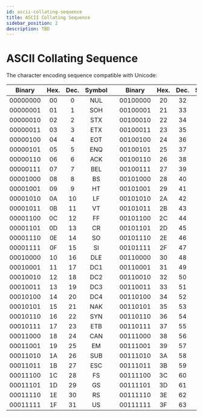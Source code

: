 ```yaml
---
id: ascii-collating-sequence
title: ASCII Collating Sequence
sidebar_position: 2
description: TBD
---
```


# ASCII Collating Sequence

The character encoding sequence compatible with Unicode:

|  Binary  | Hex. | Dec. | Symbol |     |  Binary  | Hex. | Dec. | Symbol |     |  Binary  | Hex. | Dec. | Symbol |     |  Binary  | Hex. | Dec. | Symbol |
| :------: | :--: | :--: | :----: | :-: | :------: | :--: | :--: | :----: | :-: | :------: | :--: | :--: | :----: | :-: | :------: | :--: | :--: | :----: |
| 00000000 |  00  |  0   |  NUL   |     | 00100000 |  20  |  32  |   SP   |     | 01000000 |  40  |  64  |   @    |     | 01100000 |  60  |  96  |   `    |
| 00000001 |  01  |  1   |  SOH   |     | 00100001 |  21  |  33  |   !    |     | 01000001 |  41  |  65  |   A    |     | 01100001 |  61  |  97  |   a    |
| 00000010 |  02  |  2   |  STX   |     | 00100010 |  22  |  34  |   "    |     | 01000010 |  42  |  66  |   B    |     | 01100010 |  62  |  98  |   b    |
| 00000011 |  03  |  3   |  ETX   |     | 00100011 |  23  |  35  |   #    |     | 01000011 |  43  |  67  |   C    |     | 01100011 |  63  |  99  |   c    |
| 00000100 |  04  |  4   |  EOT   |     | 00100100 |  24  |  36  |   $    |     | 01000100 |  44  |  68  |   D    |     | 01100100 |  64  | 100  |   d    |
| 00000101 |  05  |  5   |  ENQ   |     | 00100101 |  25  |  37  |   %    |     | 01000101 |  45  |  69  |   E    |     | 01100101 |  65  | 101  |   e    |
| 00000110 |  06  |  6   |  ACK   |     | 00100110 |  26  |  38  |   &    |     | 01000110 |  46  |  70  |   F    |     | 01100110 |  66  | 102  |   f    |
| 00000111 |  07  |  7   |  BEL   |     | 00100111 |  27  |  39  |   '    |     | 01000111 |  47  |  71  |   G    |     | 01100111 |  67  | 103  |   g    |
| 00001000 |  08  |  8   |   BS   |     | 00101000 |  28  |  40  |   (    |     | 01001000 |  48  |  72  |   H    |     | 01101000 |  68  | 104  |   h    |
| 00001001 |  09  |  9   |   HT   |     | 00101001 |  29  |  41  |   )    |     | 01001001 |  49  |  73  |   I    |     | 01101001 |  69  | 105  |   i    |
| 00001010 |  0A  |  10  |   LF   |     | 00101010 |  2A  |  42  |   \*   |     | 01001010 |  4A  |  74  |   J    |     | 01101010 |  6A  | 106  |   j    |
| 00001011 |  0B  |  11  |   VT   |     | 00101011 |  2B  |  43  |   +    |     | 01001011 |  4B  |  75  |   K    |     | 01101011 |  6B  | 107  |   k    |
| 00001100 |  0C  |  12  |   FF   |     | 00101100 |  2C  |  44  |   ,    |     | 01001100 |  4C  |  76  |   L    |     | 01101100 |  6C  | 108  |   l    |
| 00001101 |  0D  |  13  |   CR   |     | 00101101 |  2D  |  45  |   -    |     | 01001101 |  4D  |  77  |   M    |     | 01101101 |  6D  | 109  |   m    |
| 00001110 |  0E  |  14  |   SO   |     | 00101110 |  2E  |  46  |   .    |     | 01001110 |  4E  |  78  |   N    |     | 01101110 |  6E  | 110  |   n    |
| 00001111 |  0F  |  15  |   SI   |     | 00101111 |  2F  |  47  |   /    |     | 01001111 |  4F  |  79  |   O    |     | 01101111 |  6F  | 111  |   o    |
| 00010000 |  10  |  16  |  DLE   |     | 00110000 |  30  |  48  |   0    |     | 01010000 |  50  |  80  |   P    |     | 01110000 |  70  | 112  |   p    |
| 00010001 |  11  |  17  |  DC1   |     | 00110001 |  31  |  49  |   1    |     | 01010001 |  51  |  81  |   Q    |     | 01110001 |  71  | 113  |   q    |
| 00010010 |  12  |  18  |  DC2   |     | 00110010 |  32  |  50  |   2    |     | 01010010 |  52  |  82  |   R    |     | 01110010 |  72  | 114  |   r    |
| 00010011 |  13  |  19  |  DC3   |     | 00110011 |  33  |  51  |   3    |     | 01010011 |  53  |  83  |   S    |     | 01110011 |  73  | 115  |   s    |
| 00010100 |  14  |  20  |  DC4   |     | 00110100 |  34  |  52  |   4    |     | 01010100 |  54  |  84  |   T    |     | 01110100 |  74  | 116  |   t    |
| 00010101 |  15  |  21  |  NAK   |     | 00110101 |  35  |  53  |   5    |     | 01010101 |  55  |  85  |   U    |     | 01110101 |  75  | 117  |   u    |
| 00010110 |  16  |  22  |  SYN   |     | 00110110 |  36  |  54  |   6    |     | 01010110 |  56  |  86  |   V    |     | 01110110 |  76  | 118  |   v    |
| 00010111 |  17  |  23  |  ETB   |     | 00110111 |  37  |  55  |   7    |     | 01010111 |  57  |  87  |   W    |     | 01110111 |  77  | 119  |   w    |
| 00011000 |  18  |  24  |  CAN   |     | 00111000 |  38  |  56  |   8    |     | 01011000 |  58  |  88  |   X    |     | 01111000 |  78  | 120  |   x    |
| 00011001 |  19  |  25  |   EM   |     | 00111001 |  39  |  57  |   9    |     | 01011001 |  59  |  89  |   Y    |     | 01111001 |  79  | 121  |   y    |
| 00011010 |  1A  |  26  |  SUB   |     | 00111010 |  3A  |  58  |   :    |     | 01011010 |  5A  |  90  |   Z    |     | 01111010 |  7A  | 122  |   z    |
| 00011011 |  1B  |  27  |  ESC   |     | 00111011 |  3B  |  59  |   ;    |     | 01011011 |  5B  |  91  |   [    |     | 01111011 |  7B  | 123  |   {    |
| 00011100 |  1C  |  28  |   FS   |     | 00111100 |  3C  |  60  |   <    |     | 01011100 |  5C  |  92  |   \    |     | 01111100 |  7C  | 124  |   \|   |
| 00011101 |  1D  |  29  |   GS   |     | 00111101 |  3D  |  61  |   =    |     | 01011101 |  5D  |  93  |   ]    |     | 01111101 |  7D  | 125  |   }    |
| 00011110 |  1E  |  30  |   RS   |     | 00111110 |  3E  |  62  |   >    |     | 01011110 |  5E  |  94  |   ^    |     | 01111110 |  7E  | 126  |   ~    |
| 00011111 |  1F  |  31  |   US   |     | 00111111 |  3F  |  63  |   ?    |     | 01011111 |  5F  |  95  |   \_   |     | 01111111 |  7F  | 127  |  DEL   |
